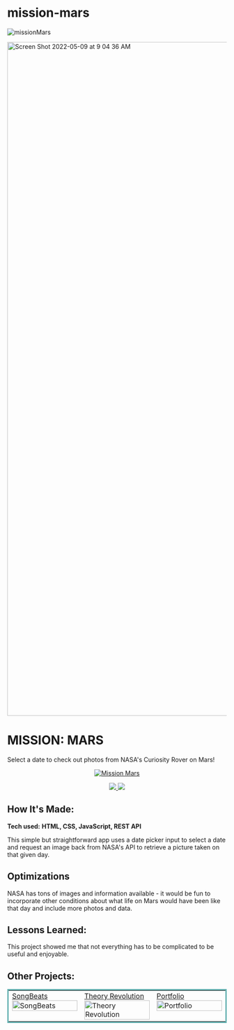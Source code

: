 # mission-mars
![missionMars](https://user-images.githubusercontent.com/52755177/180624037-5bc3db14-096c-49bb-bc35-8c0ba09952c3.gif)

<img width="1546" alt="Screen Shot 2022-05-09 at 9 04 36 AM" src="https://user-images.githubusercontent.com/52755177/167439359-0ea77720-28f4-4699-846a-9d926204c6a6.png">

# MISSION: MARS
Select a date to check out photos from NASA's Curiosity Rover on Mars! 

<p align="center">
  <a href="https://ben-folds-api.netlify.app/" target="_blank">
    <img src="https://user-images.githubusercontent.com/52755177/180624037-5bc3db14-096c-49bb-bc35-8c0ba09952c3.gif" alt="Mission Mars"/>
  </a>
</p>

<p align="center">
  <a href="https://github.com/katiehom/ben-folds-api" target="_blank">
    <img src="https://img.shields.io/static/v1?label=|&message=REPO&color=1f1591&style=plastic&logo=github&logo-color=white"/>
  </a>  
  <a href="https://ben-folds-api.netlify.app/" target="_blank">
    <img src="https://img.shields.io/static/v1?label=|&message=WEBSITE&color=c90c64&style=plastic&logo=netlify&logo-color=white"/>
  </a>
</p>


## How It's Made:

**Tech used:** <strong>HTML, CSS, JavaScript, REST API</strong>

This simple but straightforward app uses a date picker input to select a date and request an image back from NASA's API to retrieve a picture taken on that given day.

## Optimizations
NASA has tons of images and information available - it would be fun to incorporate other conditions about what life on Mars would have been like that day and include more photos and data.

## Lessons Learned:

This project showed me that not everything has to be complicated to be useful and enjoyable.

## Other Projects:

<table bordercolor="#66b2b2">
  
  <tr>
      <td width="33.3%" valign="top">
<a target="_blank" href="https://github.com/katiehom/song-beats">SongBeats</a>
      <br />
        <a target="_blank" href="https://github.com/katiehom/song-beats">
          <img src="https://user-images.githubusercontent.com/52755177/180623807-00ca6c55-c02a-4bbd-acbc-5f619191dff3.gif" width="100%" alt="SongBeats"/>
        </a>
    </td>
    <td width="33.3%"  style="align:center;" valign="top">
<a target="_blank" href="https://github.com/katiehom/theoryrevolution">Theory Revolution</a>
        <br />
      <a target="_blank" href="https://github.com/katiehom/theoryrevolution">
            <img src="https://user-images.githubusercontent.com/52755177/180623890-6179f79a-82f7-4336-bf2f-adaedaa1eb44.gif" width="100%" alt="Theory Revolution"/>
      </a>
    </td>
       <td width="33.3%" valign="top">
<a target="_blank" href="https://github.com/katiehom/katie-hom">Portfolio</a>
        <br />
        <a target="_blank" href="https://github.com/katiehom/katie-hom">
          <img src="https://user-images.githubusercontent.com/52755177/180623739-fbf4f9ef-d1e2-4cb3-8717-0f139b4af221.gif" width="100%" alt="Portfolio"/>
        </a>
    </td>

  </tr>
</table>
